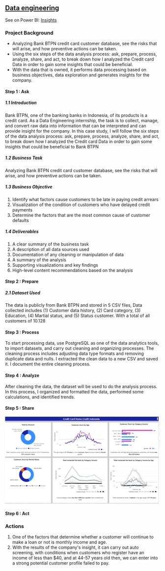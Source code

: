## [Data engineering]()
 See on Power BI: [Insights](https://github.com/Haniaghnia/Hani_Portfolio/blob/dafa719edb6d061a70fde0c5815a0fbd0a1460c5/Power%20BI/DE/DE%20BTPN.pbix)  

### Project Background
* Analyzing Bank BTPN credit card customer database, see the risks that will arise, and how preventive actions can be taken. 
* Using the six steps of the data analysis process: ask, prepare, process, analyze, share, and act, to break down how I analyzed the Credit card Data in order to gain some insights that could be beneficial.
* With the data that is owned, it performs data processing based on business objectives, data exploration and generates insights for the company.

#### Step 1 : Ask
##### 1.1 Introduction 
Bank BTPN, one of the banking banks in Indonesia, of its products is a credit card. As a Data Engineering internship, the task is to collect, manage, and convert raw data into information that can be interpreted and can provide insight for the company. In this case study, I will follow the six steps of the data analysis process: ask, prepare, process, analyze, share, and act, to break down how I analyzed the Credit card Data in order to gain some insights that could be beneficial to Bank BTPN

##### 1.2 Business Task
Analyzing Bank  BTPN credit card customer database, see the risks that will arise, and how preventive actions can be taken. 

##### 1.3 Business Objective
1.	Identify what factors cause customers to be late in paying credit arrears
2.	Visualization of the condition of customers who have delayed credit payments
3.	Determine the factors that are the most common cause of customer defaults

##### 1.4 Deliverables
1.	A clear summary of the business task
2.	A description of all data sources used
3.	Documentation of any cleaning or manipulation of data
4.	A summary of the analysis
5.	Supporting visualizations and key findings
6.	High-level content recommendations based on the analysis

#### Step 2 : Prepare
##### 2.1 Dataset Used
The data is publicly from Bank BTPN and stored in 5 CSV files, Data collected includes (1) Customer data history, (2) Card category, (3) Education, (4) Martial status, and (5) Status customer. With a total of all customers of 10.128

#### Step 3 : Process
To start processing data, use PostgreSQL as one of the data analytics tools, to import datasets, and carry out cleaning and organizing processes. The cleaning process includes adjusting data type formats and removing duplicate data and nulls. I extracted the clean data to a new CSV and saved it. I document the entire cleaning process.

#### Step 4 : Analyze
After cleaning the data, the dataset will be used to do the analysis process. In this process, I organized and formatted the data, performed some calculations, and identified trends.

#### Step 5 : Share 
![](https://github.com/Haniaghnia/Hani_Portfolio/blob/dafa719edb6d061a70fde0c5815a0fbd0a1460c5/Power%20BI/DE/DE.PNG)

#### Step 6 : Act 
### Actions
1.	One of the factors that determine whether a customer will continue to make a loan or not is monthly income and age.
2.	With the results of the company's insight, it can carry out auto screening, with conditions when customers who register have an income of less than $40, and at 44-57 years old then, we can enter into a strong potential customer profile failed to pay.
